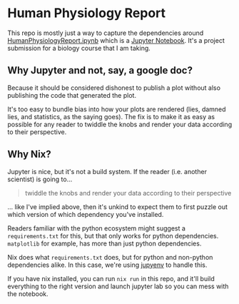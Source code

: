# Human Physiology Report

This repo is mostly just a way to capture the dependencies around [HumanPhysiologyReport.ipynb](HumanPhysiologyReport.ipynb) which is a [Jupyter Notebook](https://jupyter.org/).
It's a project submission for a biology course that I am taking.

## Why Jupyter and not, say, a google doc?

Because it should be considered dishonest to publish a plot without also publishing the code that generated the plot.

It's too easy to bundle bias into how your plots are rendered (lies, damned lies, and statistics, as the saying goes).
The fix is to make it as easy as possible for any reader to twiddle the knobs and render your data according to their perspective.

## Why Nix?

Jupyter is nice, but it's not a build system.
If the reader (i.e. another scientist) is going to... 

> twiddle the knobs and render your data according to their perspective

... like I've implied above, then it's unkind to expect them to first puzzle out which version of which dependency you've installed.

Readers familiar with the python ecosystem might suggest a `requirements.txt` for this, but that only works for python dependencies.
`matplotlib` for example, has more than just python dependencies.

Nix does what `requirements.txt` does, but for python and non-python dependencies alike.
In this case, we're using [jupyenv](https://jupyenv.io/) to handle this.

If you have nix installed, you can run `nix run` in this repo, and it'll build everything to the right version and launch jupyter lab so you can mess with the notebook.
